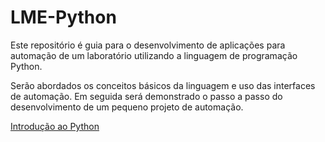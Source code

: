 # LME-Python

Este repositório é guia para o desenvolvimento de aplicações para automação de um laboratório utilizando a linguagem de programação Python.

Serão abordados os conceitos básicos da linguagem e uso das interfaces de automação. Em seguida será demonstrado o passo a passo do desenvolvimento de um pequeno projeto de automação.

[Introdução ao Python](./intro.md)



